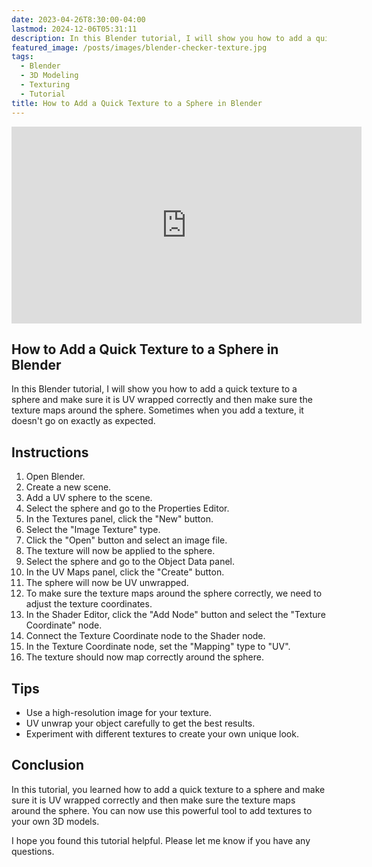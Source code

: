 ```yaml
---
date: 2023-04-26T8:30:00-04:00
lastmod: 2024-12-06T05:31:11
description: In this Blender tutorial, I will show you how to add a quick texture to a sphere and make sure it is UV wrapped correctly and then make sure the texture maps around the sphere. Sometimes when you add a texture, it doesn't go on exactly as expected.
featured_image: /posts/images/blender-checker-texture.jpg
tags:
  - Blender
  - 3D Modeling
  - Texturing
  - Tutorial
title: How to Add a Quick Texture to a Sphere in Blender
---
```


<div class="iframe-16-9-container">
<iframe class="youTubeIframe" width="560" height="315" src="https://www.youtube.com/embed/gv8tQS9bSb8?rel=0" title="YouTube video player" frameborder="0" allow="accelerometer; autoplay; clipboard-write; encrypted-media; gyroscope; picture-in-picture; web-share" allowfullscreen></iframe>
</div>

## How to Add a Quick Texture to a Sphere in Blender

In this Blender tutorial, I will show you how to add a quick texture to a sphere and make sure it is UV wrapped correctly and then make sure the texture maps around the sphere. Sometimes when you add a texture, it doesn't go on exactly as expected.

## Instructions

1. Open Blender.
2. Create a new scene.
3. Add a UV sphere to the scene.
4. Select the sphere and go to the Properties Editor.
5. In the Textures panel, click the "New" button.
6. Select the "Image Texture" type.
7. Click the "Open" button and select an image file.
8. The texture will now be applied to the sphere.
9. Select the sphere and go to the Object Data panel.
10. In the UV Maps panel, click the "Create" button.
11. The sphere will now be UV unwrapped.
12. To make sure the texture maps around the sphere correctly, we need to adjust the texture coordinates.
13. In the Shader Editor, click the "Add Node" button and select the "Texture Coordinate" node.
14. Connect the Texture Coordinate node to the Shader node.
15. In the Texture Coordinate node, set the "Mapping" type to "UV".
16. The texture should now map correctly around the sphere.

## Tips

- Use a high-resolution image for your texture.
- UV unwrap your object carefully to get the best results.
- Experiment with different textures to create your own unique look.

## Conclusion

In this tutorial, you learned how to add a quick texture to a sphere and make sure it is UV wrapped correctly and then make sure the texture maps around the sphere. You can now use this powerful tool to add textures to your own 3D models.

I hope you found this tutorial helpful. Please let me know if you have any questions.
